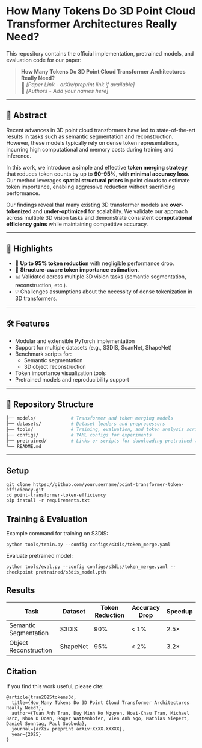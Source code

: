 # How Many Tokens Do 3D Point Cloud Transformer Architectures Really Need?

This repository contains the official implementation, pretrained models, and evaluation code for our paper:

> **How Many Tokens Do 3D Point Cloud Transformer Architectures Really Need?**  
> 📌 *[Paper Link - arXiv/preprint link if available]*  
> 🧠 *[Authors - Add your names here]*

---

## 📌 Abstract

Recent advances in 3D point cloud transformers have led to state-of-the-art results in tasks such as semantic segmentation and reconstruction. However, these models typically rely on dense token representations, incurring high computational and memory costs during training and inference.

In this work, we introduce a simple and effective **token merging strategy** that reduces token counts by up to **90–95%**, with **minimal accuracy loss**. Our method leverages **spatial structural priors** in point clouds to estimate token importance, enabling aggressive reduction without sacrificing performance.

Our findings reveal that many existing 3D transformer models are **over-tokenized** and **under-optimized** for scalability. We validate our approach across multiple 3D vision tasks and demonstrate consistent **computational efficiency gains** while maintaining competitive accuracy.

---

## 🚀 Highlights

- 🔧 **Up to 95% token reduction** with negligible performance drop.
- 🧩 **Structure-aware token importance estimation**.
- 📊 Validated across multiple 3D vision tasks (semantic segmentation, reconstruction, etc.).
- 💡 Challenges assumptions about the necessity of dense tokenization in 3D transformers.

---

## 🛠️ Features

- Modular and extensible PyTorch implementation
- Support for multiple datasets (e.g., S3DIS, ScanNet, ShapeNet)
- Benchmark scripts for:
  - Semantic segmentation  
  - 3D object reconstruction  
- Token importance visualization tools
- Pretrained models and reproducibility support

---

## 📁 Repository Structure

```bash
├── models/             # Transformer and token merging models
├── datasets/           # Dataset loaders and preprocessors
├── tools/              # Training, evaluation, and token analysis scripts
├── configs/            # YAML configs for experiments
├── pretrained/         # Links or scripts for downloading pretrained weights
└── README.md
```

---
## Setup
```
git clone https://github.com/yourusername/point-transformer-token-efficiency.git
cd point-transformer-token-efficiency
pip install -r requirements.txt
```

## Training & Evaluation

Example command for training on S3DIS:

```
python tools/train.py --config configs/s3dis/token_merge.yaml
```

Evaluate pretrained model:
```
python tools/eval.py --config configs/s3dis/token_merge.yaml --checkpoint pretrained/s3dis_model.pth

```

## Results

| Task                   | Dataset  | Token Reduction | Accuracy Drop | Speedup |
|------------------------|----------|------------------|---------------|---------|
| Semantic Segmentation  | S3DIS    | 90%              | < 1%          | 2.5×    |
| Object Reconstruction  | ShapeNet | 95%              | < 2%          | 3.2×    |

## Citation
If you find this work useful, please cite:
```
@article{tran2025tokens3d,
  title={How Many Tokens Do 3D Point Cloud Transformer Architectures Really Need?},
  author={Tuan Anh Tran, Duy Minh Ho Nguyen, Hoai-Chau Tran, Michael Barz, Khoa D Doan, Roger Wattenhofer, Vien Anh Ngo, Mathias Niepert, Daniel Sonntag, Paul Swoboda},
  journal={arXiv preprint arXiv:XXXX.XXXXX},
  year={2025}
}
```


